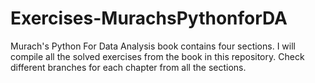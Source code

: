 # Exercises-MurachsPythonforDA
Murach's Python For Data Analysis book contains four sections. I will compile all the solved exercises from the book in this repository. Check different branches for each chapter from all the sections.
